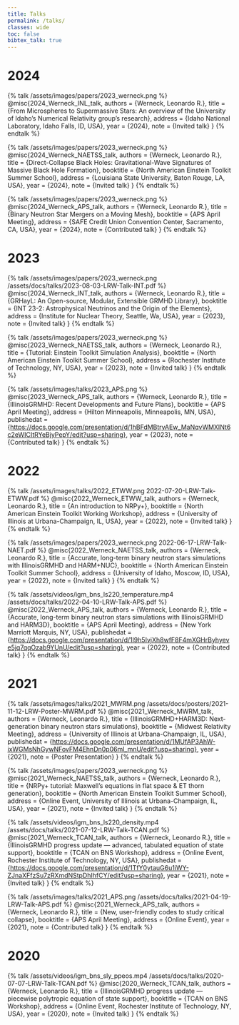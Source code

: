 ```yaml
---
title: Talks
permalink: /talks/
classes: wide
toc: false
bibtex_talk: true
---
```


# 2024
{% talk /assets/images/papers/2023_werneck.png %}
@misc{2024_Werneck_INL_talk,
    authors = {Werneck, Leonardo R.},
    title = {From Microspheres to Supermassive Stars: An overview of the University of Idaho’s Numerical Relativity group’s research},
    address = {Idaho National Laboratory, Idaho Falls, ID, USA},
    year = {2024},
    note = {Invited talk}
}
{% endtalk %}

{% talk /assets/images/papers/2023_werneck.png %}
@misc{2024_Werneck_NAETSS_talk,
    authors = {Werneck, Leonardo R.},
    title = {Direct-Collapse Black Holes: Gravitational-Wave Signatures of Massive Black Hole Formation},
    booktitle = {North American Einstein Toolkit Summer School},
    address = {Louisiana State University, Baton Rouge, LA, USA},
    year = {2024},
    note = {Invited talk}
}
{% endtalk %}

{% talk /assets/images/papers/2023_werneck.png %}
@misc{2024_Werneck_APS_talk,
    authors = {Werneck, Leonardo R.},
    title = {Binary Neutron Star Mergers on a Moving Mesh},
    booktitle = {APS April Meeting},
    address = {SAFE Credit Union Convention Center, Sacramento, CA, USA},
    year = {2024},
    note = {Contributed talk}
}
{% endtalk %}

# 2023
{% talk /assets/images/papers/2023_werneck.png /assets/docs/talks/2023-08-03-LRW-Talk-INT.pdf %}
@misc{2024_Werneck_INT_talk,
    authors = {Werneck, Leonardo R.},
    title = {GRHayL: An Open-source, Modular, Extensible GRMHD Library},
    booktitle = {INT 23-2: Astrophysical Neutrinos and the Origin of the Elements},
    address = {Institute for Nuclear Theory, Seattle, Wa, USA},
    year = {2023},
    note = {Invited talk}
}
{% endtalk %}

{% talk /assets/images/papers/2023_werneck.png %}
@misc{2023_Werneck_NAETSS_talk,
    authors = {Werneck, Leonardo R.},
    title = {Tutorial: Einstein Toolkit Simulation Analysis},
    booktitle = {North American Einstein Toolkit Summer School},
    address = {Rochester Institute of Technology, NY, USA},
    year = {2023},
    note = {Invited talk}
}
{% endtalk %}

{% talk /assets/images/talks/2023_APS.png %}
@misc{2023_Werneck_APS_talk,
    authors = {Werneck, Leonardo R.},
    title = {IllinoisGRMHD: Recent Developments and Future Plans},
    booktitle = {APS April Meeting},
    address = {Hilton Minneapolis, Minneapolis, MN, USA},
    publishedat = {https://docs.google.com/presentation/d/1hBFdMBtryAEw_MaNqvWMXINt6c2eWICItRYeBjyPepY/edit?usp=sharing},
    year = {2023},
    note = {Contributed talk}
}
{% endtalk %}

# 2022
{% talk /assets/images/talks/2022_ETWW.png 2022-07-20-LRW-Talk-ETWW.pdf %}
@misc{2022_Werneck_ETWW_talk,
    authors = {Werneck, Leonardo R.},
    title = {An introduction to NRPy+},
    booktitle = {North American Einstein Toolkit Working Workshop},
    address = {University of Illinois at Urbana-Champaign, IL, USA},
    year = {2022},
    note = {Invited talk}
}
{% endtalk %}

{% talk /assets/images/papers/2023_werneck.png 2022-06-17-LRW-Talk-NAET.pdf %}
@misc{2022_Werneck_NAETSS_talk,
    authors = {Werneck, Leonardo R.},
    title = {Accurate, long-term binary neutron stars simulations with IllinoisGRMHD and HARM+NUC},
    booktitle = {North American Einstein Toolkit Summer School},
    address = {University of Idaho, Moscow, ID, USA},
    year = {2022},
    note = {Invited talk}
}
{% endtalk %}

{% talk /assets/videos/igm_bns_ls220_temperature.mp4 /assets/docs/talks/2022-04-10-LRW-Talk-APS.pdf %}
@misc{2022_Werneck_APS_talk,
    authors = {Werneck, Leonardo R.},
    title = {Accurate, long-term binary neutron stars simulations with IllinoisGRMHD and HARM3D},
    booktitle = {APS April Meeting},
    address = {New York Marriott Marquis, NY, USA},
    publishedat = {https://docs.google.com/presentation/d/1l9h5IvjXh8wfF8F4mXGHrByhyeve5jq7qqOzab9YUnU/edit?usp=sharing},
    year = {2022},
    note = {Contributed talk}
}
{% endtalk %}

# 2021
{% talk /assets/images/talks/2021_MWRM.png /assets/docs/posters/2021-11-12-LRW-Poster-MWRM.pdf %}
@misc{2021_Werneck_MWRM_talk,
    authors = {Werneck, Leonardo R.},
    title = {IllinoisGRMHD+HARM3D: Next-generation binary neutron stars simulations},
    booktitle = {Midwest Relativity Meeting},
    address = {University of Illinois at Urbana-Champaign, IL, USA},
    publishedat = {https://docs.google.com/presentation/d/1MUfAP3AhW-ixWGMsNhGywNFovFM4EhnDn0p06ml_mnU/edit?usp=sharing},
    year = {2021},
    note = {Poster Presentation}
}
{% endtalk %}

{% talk /assets/images/papers/2023_werneck.png %}
@misc{2021_Werneck_NAETSS_talk,
    authors = {Werneck, Leonardo R.},
    title = {NRPy+ tutorial: Maxwell’s equations in flat space \& ET thorn generation},
    booktitle = {North American Einstein Toolkit Summer School},
    address = {Online Event, University of Illinois at Urbana-Champaign, IL, USA},
    year = {2021},
    note = {Invited talk}
}
{% endtalk %}

{% talk /assets/videos/igm_bns_ls220_density.mp4 /assets/docs/talks/2021-07-12-LRW-Talk-TCAN.pdf %}
@misc{2021_Werneck_TCAN_talk,
    authors = {Werneck, Leonardo R.},
    title = {IllinoisGRMHD progress update — advanced, tabulated equation of state support},
    booktitle = {TCAN on BNS Workshop},
    address = {Online Event, Rochester Institute of Technology, NY, USA},
    publishedat = {https://docs.google.com/presentation/d/1TfY0ytauG6u1iWY-ZJnaXFfzSu7zRXmdNStpDhIhfCY/edit?usp=sharing},
    year = {2021},
    note = {Invited talk}
}
{% endtalk %}

{% talk /assets/images/talks/2021_APS.png /assets/docs/talks/2021-04-19-LRW-Talk-APS.pdf %}
@misc{2021_Werneck_APS_talk,
    authors = {Werneck, Leonardo R.},
    title = {New, user-friendly codes to study critical collapse},
    booktitle = {APS April Meeting},
    address = {Online Event},
    year = {2021},
    note = {Contributed talk}
}
{% endtalk %}

# 2020
{% talk /assets/videos/igm_bns_sly_ppeos.mp4 /assets/docs/talks/2020-07-07-LRW-Talk-TCAN.pdf %}
@misc{2020_Werneck_TCAN_talk,
    authors = {Werneck, Leonardo R.},
    title = {IllinoisGRMHD progress update — piecewise polytropic equation of state support},
    booktitle = {TCAN on BNS Workshop},
    address = {Online Event, Rochester Institute of Technology, NY, USA},
    year = {2020},
    note = {Invited talk}
}
{% endtalk %}
